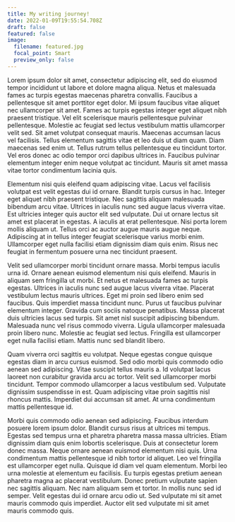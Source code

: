 ```yaml
---
title: My writing journey!
date: 2022-01-09T19:55:54.708Z
draft: false
featured: false
image:
  filename: featured.jpg
  focal_point: Smart
  preview_only: false
---
```


Lorem ipsum dolor sit amet, consectetur adipiscing elit, sed do eiusmod tempor incididunt ut labore et dolore magna aliqua. Netus et malesuada fames ac turpis egestas maecenas pharetra convallis. Faucibus a pellentesque sit amet porttitor eget dolor. Mi ipsum faucibus vitae aliquet nec ullamcorper sit amet. Fames ac turpis egestas integer eget aliquet nibh praesent tristique. Vel elit scelerisque mauris pellentesque pulvinar pellentesque. Molestie ac feugiat sed lectus vestibulum mattis ullamcorper velit sed. Sit amet volutpat consequat mauris. Maecenas accumsan lacus vel facilisis. Tellus elementum sagittis vitae et leo duis ut diam quam. Diam maecenas sed enim ut. Tellus rutrum tellus pellentesque eu tincidunt tortor. Vel eros donec ac odio tempor orci dapibus ultrices in. Faucibus pulvinar elementum integer enim neque volutpat ac tincidunt. Mauris sit amet massa vitae tortor condimentum lacinia quis.

Elementum nisi quis eleifend quam adipiscing vitae. Lacus vel facilisis volutpat est velit egestas dui id ornare. Blandit turpis cursus in hac. Integer eget aliquet nibh praesent tristique. Nec sagittis aliquam malesuada bibendum arcu vitae. Ultrices in iaculis nunc sed augue lacus viverra vitae. Est ultricies integer quis auctor elit sed vulputate. Dui ut ornare lectus sit amet est placerat in egestas. A iaculis at erat pellentesque. Nisi porta lorem mollis aliquam ut. Tellus orci ac auctor augue mauris augue neque. Adipiscing at in tellus integer feugiat scelerisque varius morbi enim. Ullamcorper eget nulla facilisi etiam dignissim diam quis enim. Risus nec feugiat in fermentum posuere urna nec tincidunt praesent.

Velit sed ullamcorper morbi tincidunt ornare massa. Morbi tempus iaculis urna id. Ornare aenean euismod elementum nisi quis eleifend. Mauris in aliquam sem fringilla ut morbi. Et netus et malesuada fames ac turpis egestas. Ultrices in iaculis nunc sed augue lacus viverra vitae. Placerat vestibulum lectus mauris ultrices. Eget mi proin sed libero enim sed faucibus. Quis imperdiet massa tincidunt nunc. Purus ut faucibus pulvinar elementum integer. Gravida cum sociis natoque penatibus. Massa placerat duis ultricies lacus sed turpis. Sit amet nisl suscipit adipiscing bibendum. Malesuada nunc vel risus commodo viverra. Ligula ullamcorper malesuada proin libero nunc. Molestie ac feugiat sed lectus. Fringilla est ullamcorper eget nulla facilisi etiam. Mattis nunc sed blandit libero.

Quam viverra orci sagittis eu volutpat. Neque egestas congue quisque egestas diam in arcu cursus euismod. Sed odio morbi quis commodo odio aenean sed adipiscing. Vitae suscipit tellus mauris a. Id volutpat lacus laoreet non curabitur gravida arcu ac tortor. Velit sed ullamcorper morbi tincidunt. Tempor commodo ullamcorper a lacus vestibulum sed. Vulputate dignissim suspendisse in est. Quam adipiscing vitae proin sagittis nisl rhoncus mattis. Imperdiet dui accumsan sit amet. At urna condimentum mattis pellentesque id.

Morbi quis commodo odio aenean sed adipiscing. Faucibus interdum posuere lorem ipsum dolor. Blandit cursus risus at ultrices mi tempus. Egestas sed tempus urna et pharetra pharetra massa massa ultricies. Etiam dignissim diam quis enim lobortis scelerisque. Duis at consectetur lorem donec massa. Neque ornare aenean euismod elementum nisi quis. Urna condimentum mattis pellentesque id nibh tortor id aliquet. Leo vel fringilla est ullamcorper eget nulla. Quisque id diam vel quam elementum. Morbi leo urna molestie at elementum eu facilisis. Eu turpis egestas pretium aenean pharetra magna ac placerat vestibulum. Donec pretium vulputate sapien nec sagittis aliquam. Nec nam aliquam sem et tortor. In mollis nunc sed id semper. Velit egestas dui id ornare arcu odio ut. Sed vulputate mi sit amet mauris commodo quis imperdiet. Auctor elit sed vulputate mi sit amet mauris commodo quis.